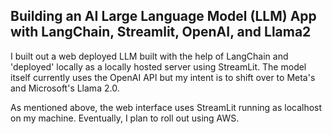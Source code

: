 ## Building an AI Large Language Model (LLM) App with LangChain, Streamlit, OpenAI, and Llama2

I built out a web deployed LLM built with the help of LangChain and 'deployed' locally as a locally hosted server using StreamLit. The model itself currently uses the OpenAI API but my intent is to shift over to Meta's and Microsoft's Llama 2.0.

As mentioned above, the web interface uses StreamLit running as localhost on my machine. Eventually, I plan to roll out using AWS.
